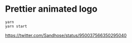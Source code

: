 # Prettier animated logo

```
yarn
yarn start
```

<https://twitter.com/Sandhose/status/950037566350295040>
